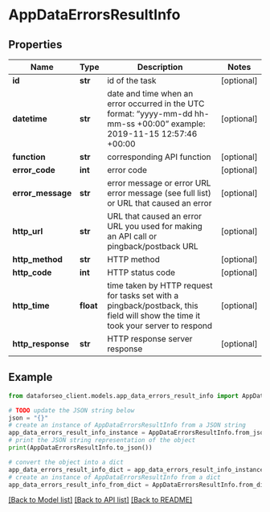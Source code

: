 # AppDataErrorsResultInfo


## Properties

Name | Type | Description | Notes
------------ | ------------- | ------------- | -------------
**id** | **str** | id of the task | [optional] 
**datetime** | **str** | date and time when an error occurred in the UTC format: “yyyy-mm-dd hh-mm-ss +00:00” example: 2019-11-15 12:57:46 +00:00 | [optional] 
**function** | **str** | corresponding API function | [optional] 
**error_code** | **int** | error code | [optional] 
**error_message** | **str** | error message or error URL error message (see full list) or URL that caused an error | [optional] 
**http_url** | **str** | URL that caused an error URL you used for making an API call or pingback/postback URL | [optional] 
**http_method** | **str** | HTTP method | [optional] 
**http_code** | **int** | HTTP status code | [optional] 
**http_time** | **float** | time taken by HTTP request for tasks set with a pingback/postback, this field will show the time it took your server to respond | [optional] 
**http_response** | **str** | HTTP response server response | [optional] 

## Example

```python
from dataforseo_client.models.app_data_errors_result_info import AppDataErrorsResultInfo

# TODO update the JSON string below
json = "{}"
# create an instance of AppDataErrorsResultInfo from a JSON string
app_data_errors_result_info_instance = AppDataErrorsResultInfo.from_json(json)
# print the JSON string representation of the object
print(AppDataErrorsResultInfo.to_json())

# convert the object into a dict
app_data_errors_result_info_dict = app_data_errors_result_info_instance.to_dict()
# create an instance of AppDataErrorsResultInfo from a dict
app_data_errors_result_info_from_dict = AppDataErrorsResultInfo.from_dict(app_data_errors_result_info_dict)
```
[[Back to Model list]](../README.md#documentation-for-models) [[Back to API list]](../README.md#documentation-for-api-endpoints) [[Back to README]](../README.md)


